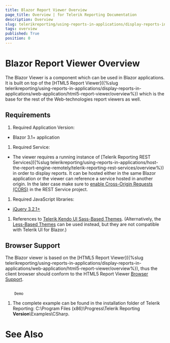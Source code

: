 ```yaml
---
title: Blazor Report Viewer Overview
page_title: Overview | for Telerik Reporting Documentation
description: Overview
slug: telerikreporting/using-reports-in-applications/display-reports-in-applications/web-application/blazor-report-viewer/overview
tags: overview
published: True
position: 0
---
```


# Blazor Report Viewer Overview



The Blazor Viewer is a component which can be used in Blazor applications. It is built on top of the
        [HTML5 Report Viewer]({%slug telerikreporting/using-reports-in-applications/display-reports-in-applications/web-application/html5-report-viewer/overview%}) which is the base for the rest
        of the Web-technologies report viewers as well.
      

## Requirements

1. Required Application Version:
            

* Blazor 3.1+ application
                

1. Required Service:
            

* The viewer requires a running instance of [Telerik Reporting REST Services]({%slug telerikreporting/using-reports-in-applications/host-the-report-engine-remotely/telerik-reporting-rest-services/overview%})
                  in order to display reports. It can be hosted either in the same Blazor application or the viewer can reference a service hosted in
                  another origin. In the later case make sure to
                  [enable Cross-Origin Requests (CORS)](https://docs.microsoft.com/en-us/aspnet/core/security/cors?view=aspnetcore-3.1) in the REST Service project.
                

1. Required JavaScript libraries:

* [jQuery 3.2.1+](https://jquery.com/download/)

1. References to 
              [Telerik Kendo UI Sass-Based Themes](https://docs.telerik.com/kendo-ui/styles-and-layout/sass-themes).
            (Alternatively, the
              [Less-Based Themes](https://docs.telerik.com/kendo-ui/styles-and-layout/appearance-styling)
              can be used instead, but they are not compatible with Telerik UI for Blazor.)
            

## Browser Support

The Blazor viewer is based on the [HTML5 Report Viewer]({%slug telerikreporting/using-reports-in-applications/display-reports-in-applications/web-application/html5-report-viewer/overview%}),
          thus the client browser should conform to the HTML5 Report Viewer [Browser Support](143e5c03-e69d-416f-9ac0-85c397b22b8e#browser-support).
        

## 
        Demo
      

1. The complete example can be found in the installation folder of Telerik Reporting: C:\Program Files (x86)\Progress\Telerik Reporting __Version__\Examples\CSharp\.
            

# See Also
